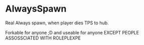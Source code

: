 # AlwaysSpawn
Real Always spawn, when player dies TPS to hub.

Forkable for anyone ;D and useable for anyone
EXCEPT PEOPLE ASSOSSCIATED WITH ROLEPLEXPE

